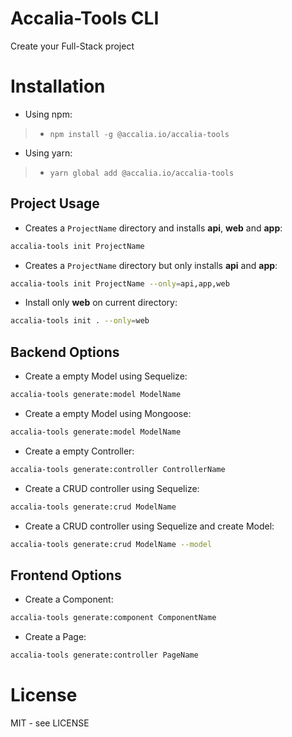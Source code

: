# Accalia-Tools CLI

Create your Full-Stack project

# Installation

- Using npm:

> - `npm install -g @accalia.io/accalia-tools` 

- Using yarn: 

> - `yarn global add @accalia.io/accalia-tools` 

## Project Usage

- Creates a `ProjectName` directory and installs **api**, **web** and **app**:

```sh
accalia-tools init ProjectName
```

- Creates a `ProjectName` directory but only installs **api** and **app**:

```sh
accalia-tools init ProjectName --only=api,app,web
```

- Install only **web** on current directory:

```sh
accalia-tools init . --only=web
```

## Backend Options

- Create a empty Model using Sequelize:

```sh
accalia-tools generate:model ModelName
```

- Create a empty Model using Mongoose:

```sh
accalia-tools generate:model ModelName
```

- Create a empty Controller:

```sh
accalia-tools generate:controller ControllerName
```

- Create a CRUD controller using Sequelize:

```sh
accalia-tools generate:crud ModelName
```

- Create a CRUD controller using Sequelize and create Model:

```sh
accalia-tools generate:crud ModelName --model
```

## Frontend Options

- Create a Component:

```sh
accalia-tools generate:component ComponentName
```

- Create a Page:

```sh
accalia-tools generate:controller PageName
```

# License

MIT - see LICENSE